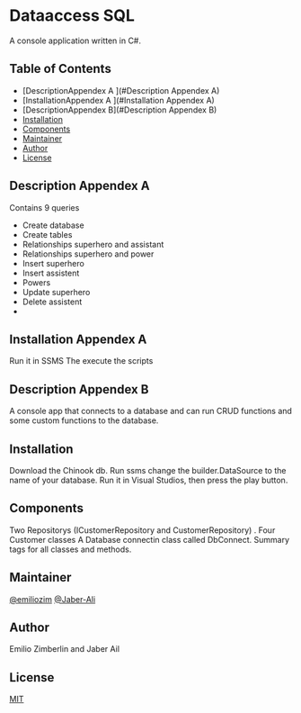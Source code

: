 # Dataaccess SQL
A console application written in C#. 
## Table of Contents
- [DescriptionAppendex A ](#Description Appendex A)
- [InstallationAppendex A ](#Installation Appendex A)
- [DescriptionAppendex B](#Description Appendex B)
- [Installation](#Installation)
- [Components](#Components)
- [Maintainer](#Maintainer)
- [Author](#Author)
- [License](#License)
## Description Appendex A
Contains 9 queries
- Create database
- Create tables
- Relationships superhero and assistant
- Relationships superhero and power
- Insert superhero
- Insert assistent
- Powers
- Update superhero
- Delete assistent
- 
## Installation Appendex A
Run it in SSMS
The execute the scripts

## Description Appendex B
A console app that connects to a database and
can run CRUD functions and some custom functions to the database.

## Installation
Download the Chinook db.
Run ssms
change the builder.DataSource to the name of your database.
Run it in Visual Studios, then press the play button.


## Components
Two Repositorys (ICustomerRepository and CustomerRepository) .
Four Customer classes
A Database connectin class called DbConnect.
Summary tags for all classes and methods.


## Maintainer
[@emiliozim](https://github.com/emiliozim) [@Jaber-Ali](https://github.com/Jaber-Ali)

## Author
Emilio Zimberlin and Jaber Ail
## License
[MIT](https://choosealicense.com/licenses/mit/)
